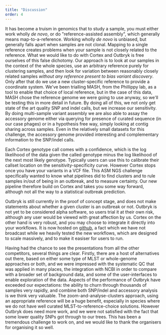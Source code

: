 ```yaml
---
title: "Discussion"
order: 4
---
```


It has become a truism in genomics that to study a sample, you must either work wholly _de novo_, or do "reference-assisted assembly", which generally means map-to-a-reference. Working wholly _de novo_ is unbiased, but generally falls apart when samples are not clonal. Mapping to a single reference creates problems when your sample is not closely related to the reference. What we would like to do with Cortex and Outbryk is free ourselves of this false dichotomy. Our approach is to look at our samples in the context of the whole species, use an arbitrary reference purely for clustering samples, and then look for variation between reasonably closely related samples _without any reference present to bias variant discovery_. Only after that do we use a new cluster-specific reference to provide a coordinate system. We've been trialling MASH, from the Phillippy lab, as a tool to enable that choice of local reference, but in the case of this data, MASH chose the reference genome we were going to use anyway, so we'll be testing this in more detail in future. By doing all of this, we not only get state of the art quality SNP and indel calls, but we increase our sensitivity. By doing multi-sample variant assembly we are also able to assay the accessory genome either via querying for presence of curated sequence (in our case phages) or in a hypothesis free way, simply looking at contig sharing across samples. Even in the relatively small datasets for this challenge, the accessory genome provided interesting and complementary information to the SNP/indel calls.

Each Cortex genotype call comes with a confidence, which is the log likelihood of the data given the called genotype minus the log likelihood of the next most likely genotype. Typically users can use this to calibrate their callset location on the sensitivity-specificity curve. However Cortex stops once you have your variants in a VCF file. This ASM NGS challenge specifically wanted to know what pipelines did to find clusters and to rule samples in/out of being in an outbreak, and to measure certainty. Our new pipeline therefore build on Cortex and takes you some way forward, although not all the way to a statistical outbreak prediction.

 Outbryk is still currently in the proof of concept stage, and does not make statements about whether a given cluster is an outbreak or not. Outbryk is not yet to be considered alpha software, so users trial it at their own risk, although any user would be viewed with great affection by us. Cortex on the other hand is very robust, and you may choose to integrate it directly into your workflows. It is now hosted on [github](https://github.com/iqbal-lab/cortex), a fact which we have not broadcast while we heavily tested the new workflows, which are designed to scale massively, and to make it easiser for users to run. 

 Having had the chance to see the presentations from all the other competitors, several things are clear. Firstly, there are a host of alternatives out there, based  on either some type of MLST or whole-genome approaches or both, and we were impressed with the systematic QC that was applied in many places, the integration with NCBI in order to compare with a broader set of background data, and some of the user-interfaces to enable exploration of the data. Aspects of the performance of Outbryk have exceeded our expectations: the ability to churn through thousands of samples very rapidly, and combine both SNP/indel and accessory analysis is we think very valuable. The zoom-and-analyse-clusters approach, using an appropriate reference will be a huge benefit, especially in species where we do not have well curated MLST-to-reference-choice solutions. However Outbryk does need more work, and we were not satisfied with the fact that some lower quality SNPs got through to our trees. This has been a tremendous challenge to work on, and we would like to thank the organisers for organising it so well.

